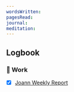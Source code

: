 ```yaml
---
wordsWritten: 
pagesRead: 
journal: 
meditation:
---
```



## Logbook

### 💼 Work
- [x] [Joann Weekly Report](things:///show?id=2UYrMmU2H22U4zF14hi99y)